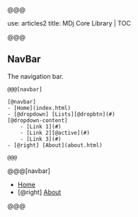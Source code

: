 @@@

use: articles2
title: MDj Core Library | TOC

@@@

## NavBar
The navigation bar.

```
@@@[navbar]

[@navbar]
- [Home](index.html)
- [@dropdown] [Lists][@dropbtn](#)
[@dropdown-content]
    - [Link 1](#)
    - [Link 2][@active](#)
    - [Link 3](#)
- [@right] [About](about.html)

@@@
```

[Home]:index.html

@@@[navbar]

- [Home](index.html)
- [@right] [About](About.html)

@@@

